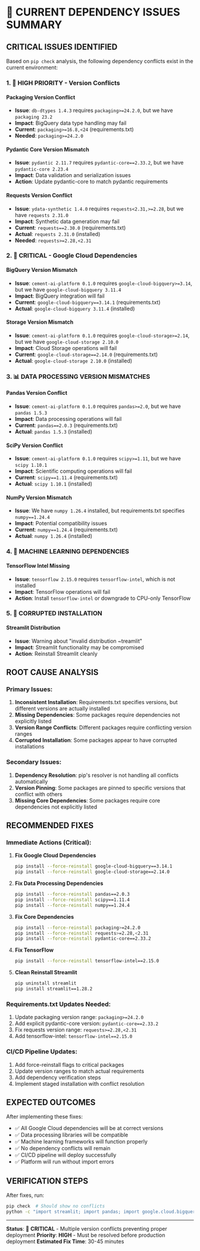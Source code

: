 # 🔧 CURRENT DEPENDENCY ISSUES SUMMARY

## **CRITICAL ISSUES IDENTIFIED**

Based on `pip check` analysis, the following dependency conflicts exist in the current environment:

### **1. 🚨 HIGH PRIORITY - Version Conflicts**

#### **Packaging Version Conflict**
- **Issue**: `db-dtypes 1.4.3` requires `packaging>=24.2.0`, but we have `packaging 23.2`
- **Impact**: BigQuery data type handling may fail
- **Current**: `packaging>=16.8,<24` (requirements.txt)
- **Needed**: `packaging>=24.2.0`

#### **Pydantic Core Version Mismatch**
- **Issue**: `pydantic 2.11.7` requires `pydantic-core==2.33.2`, but we have `pydantic-core 2.23.4`
- **Impact**: Data validation and serialization issues
- **Action**: Update pydantic-core to match pydantic requirements

#### **Requests Version Conflict**
- **Issue**: `ydata-synthetic 1.4.0` requires `requests<2.31,>=2.28`, but we have `requests 2.31.0`
- **Impact**: Synthetic data generation may fail
- **Current**: `requests==2.30.0` (requirements.txt)
- **Actual**: `requests 2.31.0` (installed)
- **Needed**: `requests>=2.28,<2.31`

### **2. 🔴 CRITICAL - Google Cloud Dependencies**

#### **BigQuery Version Mismatch**
- **Issue**: `cement-ai-platform 0.1.0` requires `google-cloud-bigquery>=3.14`, but we have `google-cloud-bigquery 3.11.4`
- **Impact**: BigQuery integration will fail
- **Current**: `google-cloud-bigquery==3.14.1` (requirements.txt)
- **Actual**: `google-cloud-bigquery 3.11.4` (installed)

#### **Storage Version Mismatch**
- **Issue**: `cement-ai-platform 0.1.0` requires `google-cloud-storage>=2.14`, but we have `google-cloud-storage 2.10.0`
- **Impact**: Cloud Storage operations will fail
- **Current**: `google-cloud-storage==2.14.0` (requirements.txt)
- **Actual**: `google-cloud-storage 2.10.0` (installed)

### **3. 📊 DATA PROCESSING VERSION MISMATCHES**

#### **Pandas Version Conflict**
- **Issue**: `cement-ai-platform 0.1.0` requires `pandas>=2.0`, but we have `pandas 1.5.3`
- **Impact**: Data processing operations will fail
- **Current**: `pandas==2.0.3` (requirements.txt)
- **Actual**: `pandas 1.5.3` (installed)

#### **SciPy Version Conflict**
- **Issue**: `cement-ai-platform 0.1.0` requires `scipy>=1.11`, but we have `scipy 1.10.1`
- **Impact**: Scientific computing operations will fail
- **Current**: `scipy==1.11.4` (requirements.txt)
- **Actual**: `scipy 1.10.1` (installed)

#### **NumPy Version Mismatch**
- **Issue**: We have `numpy 1.26.4` installed, but requirements.txt specifies `numpy==1.24.4`
- **Impact**: Potential compatibility issues
- **Current**: `numpy==1.24.4` (requirements.txt)
- **Actual**: `numpy 1.26.4` (installed)

### **4. 🤖 MACHINE LEARNING DEPENDENCIES**

#### **TensorFlow Intel Missing**
- **Issue**: `tensorflow 2.15.0` requires `tensorflow-intel`, which is not installed
- **Impact**: TensorFlow operations will fail
- **Action**: Install `tensorflow-intel` or downgrade to CPU-only TensorFlow

### **5. 🔧 CORRUPTED INSTALLATION**

#### **Streamlit Distribution**
- **Issue**: Warning about "invalid distribution ~treamlit"
- **Impact**: Streamlit functionality may be compromised
- **Action**: Reinstall Streamlit cleanly

## **ROOT CAUSE ANALYSIS**

### **Primary Issues:**
1. **Inconsistent Installation**: Requirements.txt specifies versions, but different versions are actually installed
2. **Missing Dependencies**: Some packages require dependencies not explicitly listed
3. **Version Range Conflicts**: Different packages require conflicting version ranges
4. **Corrupted Installation**: Some packages appear to have corrupted installations

### **Secondary Issues:**
1. **Dependency Resolution**: pip's resolver is not handling all conflicts automatically
2. **Version Pinning**: Some packages are pinned to specific versions that conflict with others
3. **Missing Core Dependencies**: Some packages require core dependencies not explicitly listed

## **RECOMMENDED FIXES**

### **Immediate Actions (Critical):**
1. **Fix Google Cloud Dependencies**
   ```bash
   pip install --force-reinstall google-cloud-bigquery==3.14.1
   pip install --force-reinstall google-cloud-storage==2.14.0
   ```

2. **Fix Data Processing Dependencies**
   ```bash
   pip install --force-reinstall pandas==2.0.3
   pip install --force-reinstall scipy==1.11.4
   pip install --force-reinstall numpy==1.24.4
   ```

3. **Fix Core Dependencies**
   ```bash
   pip install --force-reinstall packaging>=24.2.0
   pip install --force-reinstall requests>=2.28,<2.31
   pip install --force-reinstall pydantic-core==2.33.2
   ```

4. **Fix TensorFlow**
   ```bash
   pip install --force-reinstall tensorflow-intel==2.15.0
   ```

5. **Clean Reinstall Streamlit**
   ```bash
   pip uninstall streamlit
   pip install streamlit==1.28.2
   ```

### **Requirements.txt Updates Needed:**
1. Update packaging version range: `packaging>=24.2.0`
2. Add explicit pydantic-core version: `pydantic-core==2.33.2`
3. Fix requests version range: `requests>=2.28,<2.31`
4. Add tensorflow-intel: `tensorflow-intel==2.15.0`

### **CI/CD Pipeline Updates:**
1. Add force-reinstall flags to critical packages
2. Update version ranges to match actual requirements
3. Add dependency verification steps
4. Implement staged installation with conflict resolution

## **EXPECTED OUTCOMES**

After implementing these fixes:
- ✅ All Google Cloud dependencies will be at correct versions
- ✅ Data processing libraries will be compatible
- ✅ Machine learning frameworks will function properly
- ✅ No dependency conflicts will remain
- ✅ CI/CD pipeline will deploy successfully
- ✅ Platform will run without import errors

## **VERIFICATION STEPS**

After fixes, run:
```bash
pip check  # Should show no conflicts
python -c "import streamlit; import pandas; import google.cloud.bigquery; print('All imports successful')"
```

---

**Status**: 🔴 **CRITICAL** - Multiple version conflicts preventing proper deployment
**Priority**: **HIGH** - Must be resolved before production deployment
**Estimated Fix Time**: 30-45 minutes
